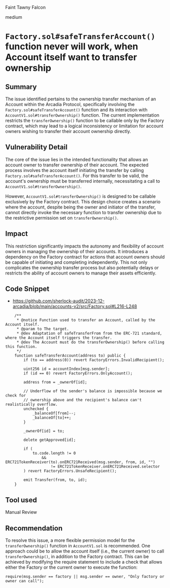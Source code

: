 Faint Tawny Falcon

medium

# `Factory.sol#safeTransferAccount()` function never will work, when Account itself want to transfer ownership

## Summary
The issue identified pertains to the ownership transfer mechanism of an Account within the Arcadia Protocol, specifically involving the `Factory.sol#safeTransferAccount()` function and its interaction with `AccountV1.sol#transferOwnership()` function. The current implementation restricts the `transferOwnership()` function to be callable only by the Factory contract, which may lead to a logical inconsistency or limitation for account owners wishing to transfer their account ownership directly.

## Vulnerability Detail
The core of the issue lies in the intended functionality that allows an account owner to transfer ownership of their account. The expected process involves the account itself initiating the transfer by calling `Factory.sol#safeTransferAccount()`. For this transfer to be valid, the account's ownership must be transferred internally, necessitating a call to `AccountV1.sol#transferOwnership()`.

However, `AccountV1.sol#transferOwnership()` is designed to be callable exclusively by the Factory contract. This design choice creates a scenario where the account, despite being the owner and initiator of the transfer, cannot directly invoke the necessary function to transfer ownership due to the restrictive permission set on `transferOwnership()`.

## Impact
This restriction significantly impacts the autonomy and flexibility of account owners in managing the ownership of their accounts. It introduces a dependency on the Factory contract for actions that account owners should be capable of initiating and completing independently. This not only complicates the ownership transfer process but also potentially delays or restricts the ability of account owners to manage their assets efficiently.

## Code Snippet
- https://github.com/sherlock-audit/2023-12-arcadia/blob/main/accounts-v2/src/Factory.sol#L216-L248
```solidity
    /**
     * @notice Function used to transfer an Account, called by the Account itself.
     * @param to The target.
     * @dev Adaptation of safeTransferFrom from the ERC-721 standard, where the Account itself triggers the transfer.
     * @dev The Account must do the transferOwnership() before calling this function.
     */
    function safeTransferAccount(address to) public {
        if (to == address(0)) revert FactoryErrors.InvalidRecipient();

        uint256 id = accountIndex[msg.sender];
        if (id == 0) revert FactoryErrors.OnlyAccount();

        address from = _ownerOf[id];

        // Underflow of the sender's balance is impossible because we check for
        // ownership above and the recipient's balance can't realistically overflow.
        unchecked {
            _balanceOf[from]--;
            _balanceOf[to]++;
        }

        _ownerOf[id] = to;

        delete getApproved[id];

        if (
            to.code.length != 0
                && ERC721TokenReceiver(to).onERC721Received(msg.sender, from, id, "")
                    != ERC721TokenReceiver.onERC721Received.selector
        ) revert FactoryErrors.UnsafeRecipient();

        emit Transfer(from, to, id);
    }
```

## Tool used

Manual Review

## Recommendation

To resolve this issue, a more flexible permission model for the `transferOwnership()` function in `AccountV1.sol` is recommended. One approach could be to allow the account itself (i.e., the current owner) to call `transferOwnership()`, in addition to the Factory contract. This can be achieved by modifying the require statement to include a check that allows either the Factory or the current owner to execute the function:

```solidity
require(msg.sender == factory || msg.sender == owner, "Only factory or owner can call");
```